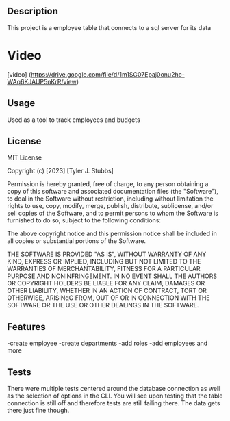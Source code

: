 ## Description

This project is a employee table that connects to a sql server for its data

# Video

[video] (https://drive.google.com/file/d/1m1SG07Epaj0onu2hc-WAq6KJAUP5nKrR/view)


## Usage

Used as a tool to track employees and budgets

## License

MIT License

Copyright (c) [2023] [Tyler J. Stubbs]

Permission is hereby granted, free of charge, to any person obtaining a copy
of this software and associated documentation files (the "Software"), to deal
in the Software without restriction, including without limitation the rights
to use, copy, modify, merge, publish, distribute, sublicense, and/or sell
copies of the Software, and to permit persons to whom the Software is
furnished to do so, subject to the following conditions:

The above copyright notice and this permission notice shall be included in all
copies or substantial portions of the Software.

THE SOFTWARE IS PROVIDED "AS IS", WITHOUT WARRANTY OF ANY KIND, EXPRESS OR
IMPLIED, INCLUDING BUT NOT LIMITED TO THE WARRANTIES OF MERCHANTABILITY,
FITNESS FOR A PARTICULAR PURPOSE AND NONINFRINGEMENT. IN NO EVENT SHALL THE
AUTHORS OR COPYRIGHT HOLDERS BE LIABLE FOR ANY CLAIM, DAMAGES OR OTHER
LIABILITY, WHETHER IN AN ACTION OF CONTRACT, TORT OR OTHERWISE, ARISINqG FROM,
OUT OF OR IN CONNECTION WITH THE SOFTWARE OR THE USE OR OTHER DEALINGS IN THE
SOFTWARE.


## Features

-create employee
-create departments
-add roles
-add employees
and more

## Tests

There were multiple tests centered around the database connection as well as the selection of options in the CLI. You will see upon testing that the table connection is still off and therefore tests are still failing there. The data gets there just fine though.